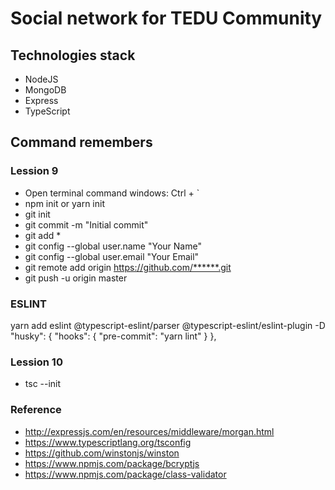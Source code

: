 # Social network for TEDU Community

## Technologies stack

- NodeJS
- MongoDB
- Express
- TypeScript

## Command remembers

### Lession 9

- Open terminal command windows: Ctrl + `
- npm init or yarn init
- git init
- git commit -m "Initial commit"
- git add \*
- git config --global user.name "Your Name"
- git config --global user.email "Your Email"
- git remote add origin https://github.com/******.git
- git push -u origin master

### ESLINT
yarn add eslint @typescript-eslint/parser @typescript-eslint/eslint-plugin -D
  "husky": {
    "hooks": {
      "pre-commit": "yarn lint"
    }
  },
### Lession 10

- tsc --init

### Reference

- http://expressjs.com/en/resources/middleware/morgan.html
- https://www.typescriptlang.org/tsconfig
- https://github.com/winstonjs/winston
- https://www.npmjs.com/package/bcryptjs
- https://www.npmjs.com/package/class-validator
